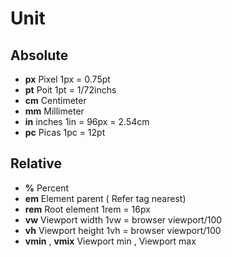 # Unit
## Absolute
- **px** Pixel 1px = 0.75pt
- **pt** Poit 1pt = 1/72inchs
- **cm** Centimeter
- **mm** Millimeter
- **in** inches 1in = 96px = 2.54cm
- **pc** Picas 1pc = 12pt
## Relative
- **%** Percent
- **em** Element parent (
Refer tag 
nearest)
- **rem** Root element 1rem = 16px
- **vw** Viewport width 1vw = browser viewport/100
- **vh** Viewport height 1vh = browser viewport/100
- **vmin** , **vmix** Viewport min , Viewport max
